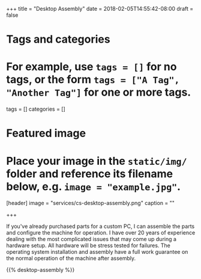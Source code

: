 +++
title = "Desktop Assembly"
date = 2018-02-05T14:55:42-08:00
draft = false

# Tags and categories
# For example, use `tags = []` for no tags, or the form `tags = ["A Tag", "Another Tag"]` for one or more tags.
tags = []
categories = []

# Featured image
# Place your image in the `static/img/` folder and reference its filename below, e.g. `image = "example.jpg"`.
[header]
image = "services/cs-desktop-assembly.png"
caption = ""

+++
<p>If you've already purchased parts for a custom PC, I can assemble the parts and configure the machine for operation. I have over 20 years of experience dealing with the most complicated issues that may come up during a hardware setup. All hardware will be stress tested for failures. The operating system installation and assembly have a full work guarantee on the normal operation of the machine after assembly.</p>
<!--more-->
{{% desktop-assembly %}}